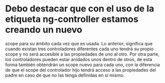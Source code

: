 # Debo destacar que con el uso de la etiqueta ng-controller estamos creando un nuevo

scope para su ámbito cada vez que es usada. Lo anterior, significa que cuando existan
tres controladores diferentes cada uno tendrá su propio scope y no será accesible a las
propiedades de uno al otro. Por otra parte, los controladores pueden estar anidados unos
dentro de otros, de esta forma también obtendrán un scope nuevo para cada uno, con la
diferencia de que el scope del controlador hijo tendrá acceso a las propiedades del padre
en caso de que no las tenga definidas en sí mismo.
